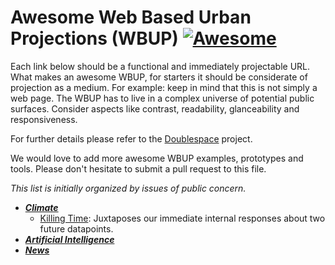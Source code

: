 # Awesome Web Based Urban Projections (WBUP) [![Awesome](https://awesome.re/badge-flat2.svg)](https://awesome.re)

Each link below should be a functional and immediately projectable URL. What makes an awesome WBUP, for starters it should be considerate of projection as a medium. For example: keep in mind that this is not simply a web page. The WBUP has to live in a complex universe of potential public surfaces. Consider aspects like contrast, readability, glanceability and responsiveness.

For further details please refer to the [Doublespace](https://datainpublic.space/) project.

We would love to add more awesome WBUP examples, prototypes and tools. Please don't hesitate to submit a pull request to this file.

*This list is initially organized by issues of public concern.* 

- [***Climate***](#climate-wbup)
  - [Killing Time](https://datainpublic.github.io/killing-time/): Juxtaposes our immediate internal responses about two future datapoints.
- [***Artificial Intelligence***](#artificial-intelligence-wbup)
- [***News***](#news-wbup)
